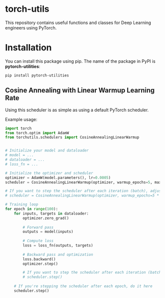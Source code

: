 # torch-utils

This repository contains useful functions and classes for Deep Learning engineers using PyTorch.

# Installation

You can install this package using pip. The name of the package in PyPI is **pytorch-utilities**:

`pip install pytorch-utilities`

## Cosine Annealing with Linear Warmup Learning Rate

Using this scheduler is as simple as using a default PyTorch scheduler.

Example usage:

```python
import torch
from torch.optim import AdamW
from torchutils.schedulers import CosineAnnealingLinearWarmup


# Initialize your model and dataloader
# model = ...
# dataloader = ...
# loss_fn = ...

# Initialize the optimizer and scheduler
optimizer = AdamW(model.parameters(), lr=0.0005)
scheduler = CosineAnnealingLinearWarmup(optimizer, warmup_epochs=5, max_epochs=100)

# If you want to step the scheduler after each iteration (batch), adjust the warmup_epochs and max_epochs accordingly
# scheduler = CosineAnnealingLinearWarmup(optimizer, warmup_epochs=5 * len(dataloader), max_epochs=100 * len(dataloader))

# Training loop
for epoch in range(100):
    for inputs, targets in dataloader:
        optimizer.zero_grad()
      
        # Forward pass
        outputs = model(inputs)
      
        # Compute loss
        loss = loss_fn(outputs, targets)
      
        # Backward pass and optimization
        loss.backward()
        optimizer.step()

        # If you want to step the scheduler after each iteration (batch), uncomment the following line
        # scheduler.step()
      
    # If you're stepping the scheduler after each epoch, do it here
    scheduler.step()
```
